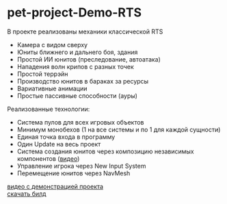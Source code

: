 # pet-project-Demo-RTS
В проекте реализованы механики классической RTS
- Камера с видом сверху
- Юниты ближнего и дальнего боя, здания
- Простой ИИ юнитов (преследование, автоатака)
- Нападения волн крипов с разных точек
- Простой террэйн
- Производство юнитов в бараках за ресурсы
- Вариативные анимации
- Простые пассивные способности (ауры)


Реализованные технологии:
- Система пулов для всех игровых объектов
- Минимум монобехов (1 на все системы и по 1 для каждой сущности)
- Единая точка входа в программу
- Один Update на весь проект
- Система создания юнитов через композицию независимых компонентов  ([видео](https://www.youtube.com/watch?v=0VdqKdy-UZU))
- Управление игрока через New Input System
- Перемещение юнитов через NavMesh

[видео с демонстрацией проекта](https://www.youtube.com/watch?v=K-fZKGflfZY&t=2s)  
[скачать билд](https://drive.google.com/file/d/1uuD7wIGscgl1ziWCO8m5WUvK99mIKg3R/view?usp=drive_link)
